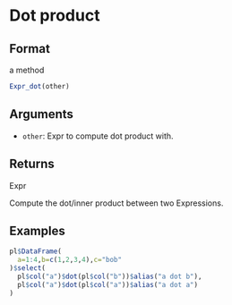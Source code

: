 # Dot product

## Format

a method

```r
Expr_dot(other)
```

## Arguments

- `other`: Expr to compute dot product with.

## Returns

Expr

Compute the dot/inner product between two Expressions.

## Examples

```r
pl$DataFrame(
  a=1:4,b=c(1,2,3,4),c="bob"
)$select(
  pl$col("a")$dot(pl$col("b"))$alias("a dot b"),
  pl$col("a")$dot(pl$col("a"))$alias("a dot a")
)
```